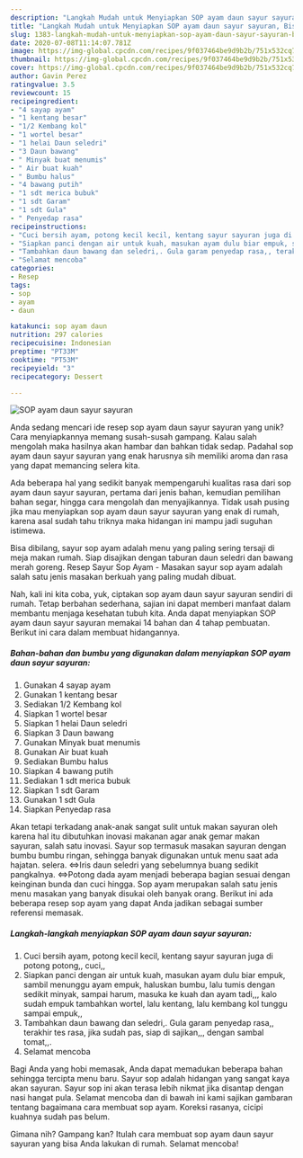 ```yaml
---
description: "Langkah Mudah untuk Menyiapkan SOP ayam daun sayur sayuran, Bisa Manjain Lidah"
title: "Langkah Mudah untuk Menyiapkan SOP ayam daun sayur sayuran, Bisa Manjain Lidah"
slug: 1383-langkah-mudah-untuk-menyiapkan-sop-ayam-daun-sayur-sayuran-bisa-manjain-lidah
date: 2020-07-08T11:14:07.781Z
image: https://img-global.cpcdn.com/recipes/9f037464be9d9b2b/751x532cq70/sop-ayam-daun-sayur-sayuran-foto-resep-utama.jpg
thumbnail: https://img-global.cpcdn.com/recipes/9f037464be9d9b2b/751x532cq70/sop-ayam-daun-sayur-sayuran-foto-resep-utama.jpg
cover: https://img-global.cpcdn.com/recipes/9f037464be9d9b2b/751x532cq70/sop-ayam-daun-sayur-sayuran-foto-resep-utama.jpg
author: Gavin Perez
ratingvalue: 3.5
reviewcount: 15
recipeingredient:
- "4 sayap ayam"
- "1 kentang besar"
- "1/2 Kembang kol"
- "1 wortel besar"
- "1 helai Daun seledri"
- "3 Daun bawang"
- " Minyak buat menumis"
- " Air buat kuah"
- " Bumbu halus"
- "4 bawang putih"
- "1 sdt merica bubuk"
- "1 sdt Garam"
- "1 sdt Gula"
- " Penyedap rasa"
recipeinstructions:
- "Cuci bersih ayam, potong kecil kecil, kentang sayur sayuran juga di potong potong,, cuci,,"
- "Siapkan panci dengan air untuk kuah, masukan ayam dulu biar empuk, sambil menunggu ayam empuk, haluskan bumbu, lalu tumis dengan sedikit minyak, sampai harum, masuka ke kuah dan ayam tadi,,, kalo sudah empuk tambahkan wortel, lalu kentang, lalu kembang kol tunggu sampai empuk,,"
- "Tambahkan daun bawang dan seledri,. Gula garam penyedap rasa,, terakhir tes rasa, jika sudah pas, siap di sajikan,,, dengan sambal tomat,,."
- "Selamat mencoba"
categories:
- Resep
tags:
- sop
- ayam
- daun

katakunci: sop ayam daun 
nutrition: 297 calories
recipecuisine: Indonesian
preptime: "PT33M"
cooktime: "PT53M"
recipeyield: "3"
recipecategory: Dessert

---
```



![SOP ayam daun sayur sayuran](https://img-global.cpcdn.com/recipes/9f037464be9d9b2b/751x532cq70/sop-ayam-daun-sayur-sayuran-foto-resep-utama.jpg)

Anda sedang mencari ide resep sop ayam daun sayur sayuran yang unik? Cara menyiapkannya memang susah-susah gampang. Kalau salah mengolah maka hasilnya akan hambar dan bahkan tidak sedap. Padahal sop ayam daun sayur sayuran yang enak harusnya sih memiliki aroma dan rasa yang dapat memancing selera kita.

Ada beberapa hal yang sedikit banyak mempengaruhi kualitas rasa dari sop ayam daun sayur sayuran, pertama dari jenis bahan, kemudian pemilihan bahan segar, hingga cara mengolah dan menyajikannya. Tidak usah pusing jika mau menyiapkan sop ayam daun sayur sayuran yang enak di rumah, karena asal sudah tahu triknya maka hidangan ini mampu jadi suguhan istimewa.

Bisa dibilang, sayur sop ayam adalah menu yang paling sering tersaji di meja makan rumah. Siap disajikan dengan taburan daun seledri dan bawang merah goreng. Resep Sayur Sop Ayam - Masakan sayur sop ayam adalah salah satu jenis masakan berkuah yang paling mudah dibuat.


Nah, kali ini kita coba, yuk, ciptakan sop ayam daun sayur sayuran sendiri di rumah. Tetap berbahan sederhana, sajian ini dapat memberi manfaat dalam membantu menjaga kesehatan tubuh kita. Anda dapat menyiapkan SOP ayam daun sayur sayuran memakai 14 bahan dan 4 tahap pembuatan. Berikut ini cara dalam membuat hidangannya.

<!--inarticleads1-->

##### Bahan-bahan dan bumbu yang digunakan dalam menyiapkan SOP ayam daun sayur sayuran:

1. Gunakan 4 sayap ayam
1. Gunakan 1 kentang besar
1. Sediakan 1/2 Kembang kol
1. Siapkan 1 wortel besar
1. Siapkan 1 helai Daun seledri
1. Siapkan 3 Daun bawang
1. Gunakan  Minyak buat menumis
1. Gunakan  Air buat kuah
1. Sediakan  Bumbu halus
1. Siapkan 4 bawang putih
1. Sediakan 1 sdt merica bubuk
1. Siapkan 1 sdt Garam
1. Gunakan 1 sdt Gula
1. Siapkan  Penyedap rasa


Akan tetapi terkadang anak-anak sangat sulit untuk makan sayuran oleh karena hal itu dibutuhkan inovasi makanan agar anak gemar makan sayuran, salah satu inovasi. Sayur sop termasuk masakan sayuran dengan bumbu bumbu ringan, sehingga banyak digunakan untuk menu saat ada hajatan. selera. ⇔Iris daun seledri yang sebelumnya buang sedikit pangkalnya. ⇔Potong dada ayam menjadi beberapa bagian sesuai dengan keinginan bunda dan cuci hingga. Sop ayam merupakan salah satu jenis menu masakan yang banyak disukai oleh banyak orang. Berikut ini ada beberapa resep sop ayam yang dapat Anda jadikan sebagai sumber referensi memasak. 

<!--inarticleads2-->

##### Langkah-langkah menyiapkan SOP ayam daun sayur sayuran:

1. Cuci bersih ayam, potong kecil kecil, kentang sayur sayuran juga di potong potong,, cuci,,
1. Siapkan panci dengan air untuk kuah, masukan ayam dulu biar empuk, sambil menunggu ayam empuk, haluskan bumbu, lalu tumis dengan sedikit minyak, sampai harum, masuka ke kuah dan ayam tadi,,, kalo sudah empuk tambahkan wortel, lalu kentang, lalu kembang kol tunggu sampai empuk,,
1. Tambahkan daun bawang dan seledri,. Gula garam penyedap rasa,, terakhir tes rasa, jika sudah pas, siap di sajikan,,, dengan sambal tomat,,.
1. Selamat mencoba


Bagi Anda yang hobi memasak, Anda dapat memadukan beberapa bahan sehingga tercipta menu baru. Sayur sop adalah hidangan yang sangat kaya akan sayuran. Sayur sop ini akan terasa lebih nikmat jika disantap dengan nasi hangat pula. Selamat mencoba dan di bawah ini kami sajikan gambaran tentang bagaimana cara membuat sop ayam. Koreksi rasanya, cicipi kuahnya sudah pas belum. 

Gimana nih? Gampang kan? Itulah cara membuat sop ayam daun sayur sayuran yang bisa Anda lakukan di rumah. Selamat mencoba!
